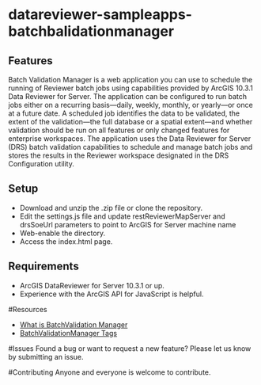# datareviewer-sampleapps-batchbalidationmanager

## Features

Batch Validation Manager is a web application you can use to schedule the running of Reviewer batch jobs using capabilities provided by ArcGIS 10.3.1 Data Reviewer for Server. The application can be configured to run batch jobs either on a recurring basis—daily, weekly, monthly, or yearly—or once at a future date. A scheduled job identifies the data to be validated, the extent of the validation—the full database or a spatial extent—and whether validation should be run on all features or only changed features for enterprise workspaces. The application uses the Data Reviewer for Server (DRS) batch validation capabilities to schedule and manage batch jobs and stores the results in the Reviewer workspace designated in the DRS Configuration utility.

## Setup
  * Download and unzip the .zip file or clone the repository.
  * Edit the settings.js file and update restReviewerMapServer and drsSoeUrl parameters to point to ArcGIS for Server machine name
  * Web-enable the directory.
  * Access the index.html page.
  
## Requirements
  * ArcGIS DataReviewer for Server 10.3.1 or up.
  * Experience with the ArcGIS API for JavaScript is helpful.

#Resources
- [What is BatchValidation Manager](http://resources.arcgis.com/en/help/data-reviewer-server/apps/index.html#/What_is_Batch_Validation_Manager/02s70000000p000000/)
- [BatchValidationManager Tags](http://resources.arcgis.com/en/help/data-reviewer-server/apps/index.html#/Batch_Validation_Manager_tags/02s70000000q000000/)

#Issues
Found a bug or want to request a new feature? Please let us know by submitting an issue. 

#Contributing
Anyone and everyone is welcome to contribute. 


   
  

